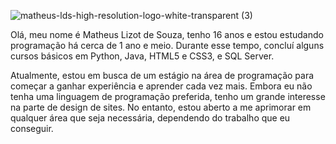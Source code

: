 ![matheus-lds-high-resolution-logo-white-transparent (3)](https://github.com/user-attachments/assets/8b24350b-c2aa-4e84-89ff-9dc068bfa972)

Olá, meu nome é Matheus Lizot de Souza, tenho 16 anos e estou estudando programação há cerca de 1 ano e meio. Durante esse tempo, concluí alguns cursos básicos em Python, Java, HTML5 e CSS3, e SQL Server.

Atualmente, estou em busca de um estágio na área de programação para começar a ganhar experiência e aprender cada vez mais.
Embora eu não tenha uma linguagem de programação preferida, tenho um grande interesse na parte de design de sites. No entanto, 
estou aberto a me aprimorar em qualquer área que seja necessária, dependendo do trabalho que eu conseguir.
